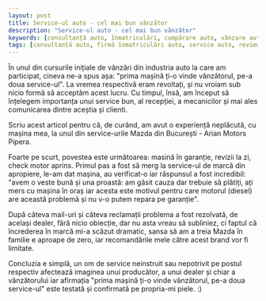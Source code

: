 ```yaml
---
layout: post
title: Service-ul auto - cel mai bun vânzător
description: "Service-ul auto - cel mai bun vânzător"
keywords: [consultanță auto, înmatriculări, cumpărare auto, vânzare auto, firmă înmatriculări auto, service auto, Mazda România, review, Arian Motors, Arian Motors Pipera]
tags: [consultanță auto, firmă înmatriculări auto, service auto, review]
---
```


În unul din cursurile inițiale de vânzări din industria auto la care am participat, cineva ne-a spus așa: "prima mașină ți-o vinde vânzătorul, pe-a doua service-ul". La vremea respectivă eram revoltați, și nu vroiam sub nicio formă să acceptăm acest lucru. Cu timpul, însă, am început să înțelegem importanța unui service bun, al recepției, a mecanicilor și mai ales comunicarea dintre aceștia și clienti.

Scriu acest articol pentru că, de curând, am avut o experiență neplăcută, cu mașina mea, la unul din service-urile Mazda din București - Arian Motors Pipera.

Foarte pe scurt, povestea este următoarea: masină în garanție, revizii la zi, check motor aprins. Primul pas a fost să merg la service-ul de marcă din apropiere, le-am dat mașina, au verificat-o iar răspunsul a fost incredibil: "avem o veste bună și una proastă: am găsit cauza dar trebuie să plătiți, ați mers cu mașina în oraș iar acesta este motivul pentru care motorul (diesel) are această problemă și nu v-o putem repara pe garanție".

După câteva mail-uri și câteva reclamații problema a fost rezolvată, de același dealer, fără nicio obiecție, dar nu asta vreau să subliniez, ci faptul că încrederea în marcă mi-a scăzut dramatic, sansa să am a treia Mazda în familie e aproape de zero, iar recomandările mele către acest brand vor fi limitate.

Concluzia e simplă, un om de service neinstruit sau nepotrivit pe postul respectiv afectează imaginea unui producător, a unui dealer și chiar a vânzătorului iar afirmația "prima mașină ți-o vinde vânzătorul, pe-a doua service-ul" este testată și confirmată pe propria-mi piele. :)
